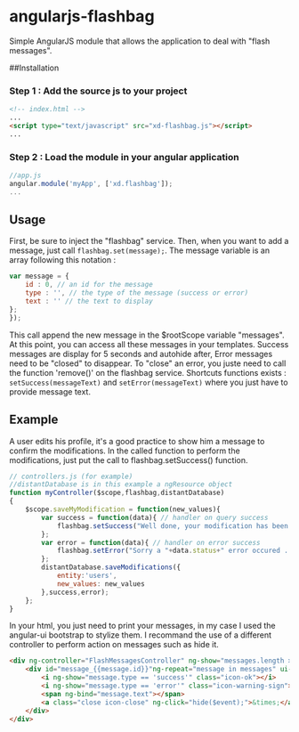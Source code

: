 angularjs-flashbag
================

Simple AngularJS module that allows the application to deal with "flash messages".

##Installation

### Step 1 : Add the source js to your project

```html
<!-- index.html -->
...
<script type="text/javascript" src="xd-flashbag.js"></script>
...
```

### Step 2 : Load the module in your angular application
```javascript
//app.js
angular.module('myApp', ['xd.flashbag']);
...
```

## Usage

First, be sure to inject the "flashbag" service.
Then, when you want to add a message, just call `flashbag.set(message);`.
The message variable is an array following this notation :
```javascript
var message = {
    id : 0, // an id for the message
    type : '', // the type of the message (success or error)
    text : '' // the text to display
};
});
```
This call append the new message in the $rootScope variable "messages".
At this point, you can access all these messages in your templates.
Success messages are display for 5 seconds and autohide after, Error messages need to be "closed" to disappear.
To "close" an error, you juste need to call the function 'remove()' on the flashbag service.
Shortcuts functions exists : `setSuccess(messageText)` and `setError(messageText)` where you just have to provide message text.

## Example

A user edits his profile, it's a good practice to show him a message to confirm the modifications.
In the called function to perform the modifications, just put the call to flashbag.setSuccess() function.

```javascript
// controllers.js (for example)
//distantDatabase is in this example a ngResource object
function myController($scope,flashbag,distantDatabase)
{
    $scope.saveMyModification = function(new_values){
        var success = function(data){ // handler on query success
            flashbag.setSuccess("Well done, your modification has been saved !");
        };
        var error = function(data){ // handler on error success
            flashbag.setError("Sorry a "+data.status+" error occured ... !");
        };
        distantDatabase.saveModifications({
            entity:'users',
            new_values: new_values
        },success,error);
    };
}

```
In your html, you just need to print your messages, in my case I used the angular-ui bootstrap to stylize them.
I recommand the use of a different controller to perform action on messages such as hide it.
```html
<div ng-controller="FlashMessagesController" ng-show="messages.length > 0" class="row alert-notification-bar">
    <div id="message_{{message.id}}"ng-repeat="message in messages" ui-animate class="clearfix ui-animate alert alert-{{message.type}} custom-alert pull-right ">
        <i ng-show="message.type == 'success'" class="icon-ok"></i>
        <i ng-show="message.type == 'error'" class="icon-warning-sign"></i>
        <span ng-bind="message.text"></span>
        <a class="close icon-close" ng-click="hide($event);">&times;</a>
    </div>
</div>
```